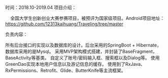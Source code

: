 时间：2018.10-2019.04
项目介绍：

    全国大学生创新创业大赛参赛项目，被预评为国家级项目。Android项目地址：https://github.com/12313kaihuang/Traveling/tree/master

负责内容：

所有后台接口的实现以及数据库的设计。后台采用的SpringBoot + Hibernate，数据库采用的是Mysql。
采用MVP架构模式搭建，并封装了BaseFragment，BaseActivity等基类。
自定义了账号/密码输入框、搜索框以及Dialog等。
使用GreenDao实现本地用户信息以及游记信息的缓存。
使用到了RxJava、RxPermissions、Retrofit、Glide、ButterKnife等主流框架。